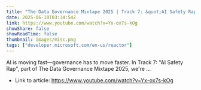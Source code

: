 ```yaml
---
title: "The Data Governance Mixtape 2025 | Track 7: &quot;AI Safety Rap&quot; (Hip-Hop)"
date: 2025-06-10T03:34:54Z
link: https://www.youtube.com/watch?v=Yx-ox7s-kOg
showShare: false
showReadTime: false
thumbnail: images/misc.png
tags: ["developer.microsoft.com/en-us/reactor"]
---
```

AI is moving fast—governance has to move faster. In Track 7: "AI Safety Rap", part of The Data Governance Mixtape 2025, we're ...

- Link to article: https://www.youtube.com/watch?v=Yx-ox7s-kOg